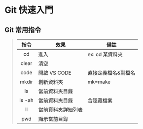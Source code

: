 
# Git 快速入門


## Git 常用指令 

> |指令|效果|備註|
> |:----:|--|--|
> |cd|進入|ex: cd 某資料夾|
> |clear|清空||
> |code|開啟 VS CODE|直接定義檔名&副檔名|
> |mkdir| 創新資料夾 |mk=make|
> |ls|當前資料夾目錄||
> |ls -ah|當前資料夾目錄|含隱藏檔案|
> |ll|當前資料夾詳細列表||
> |pwd |顯示當前目錄||



